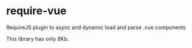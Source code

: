 # require-vue
RequireJS plugin to async and dynamic load and parse .vue components 

This library has only 8Kb.



